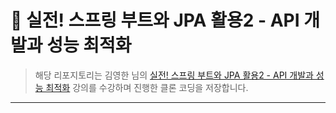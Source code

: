 # 📘 실전! 스프링 부트와 JPA 활용2 - API 개발과 성능 최적화

> 해당 리포지토리는 김영한 님의 [실전! 스프링 부트와 JPA 활용2 - API 개발과 성능 최적화](https://inf.run/CU9mR) 강의를 수강하며 진행한 클론 코딩을 저장합니다.
  
***
